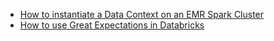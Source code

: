 - [How to instantiate a Data Context on an EMR Spark Cluster](/oss/deployment_patterns/how_to_instantiate_a_data_context_on_an_emr_spark_cluster.md)
- [How to use Great Expectations in Databricks](/oss/tutorials/getting_started/how_to_use_great_expectations_in_databricks.md)
